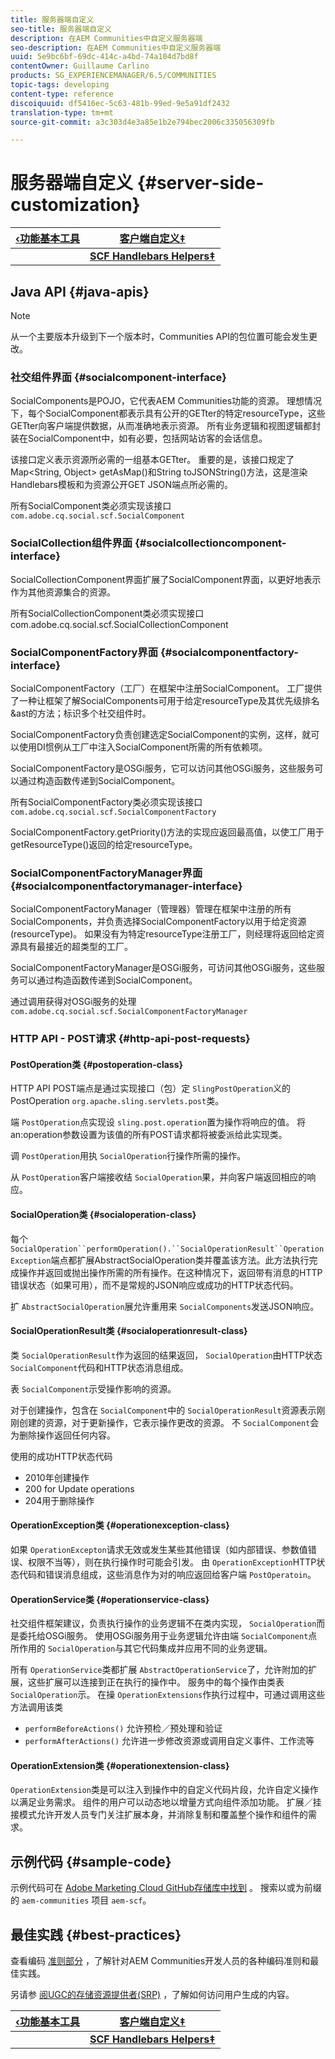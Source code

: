 ```yaml
---
title: 服务器端自定义
seo-title: 服务器端自定义
description: 在AEM Communities中自定义服务器端
seo-description: 在AEM Communities中自定义服务器端
uuid: 5e9bc6bf-69dc-414c-a4bd-74a104d7bd8f
contentOwner: Guillaume Carlino
products: SG_EXPERIENCEMANAGER/6.5/COMMUNITIES
topic-tags: developing
content-type: reference
discoiquuid: df5416ec-5c63-481b-99ed-9e5a91df2432
translation-type: tm+mt
source-git-commit: a3c303d4e3a85e1b2e794bec2006c335056309fb

---
```



# 服务器端自定义 {#server-side-customization}

| **[‹功能基本工具](essentials.md)** | **[客户端自定义‡](client-customize.md)** |
|---|---|
|  | **[SCF Handlebars Helpers‡](handlebars-helpers.md)** |

## Java API {#java-apis}

>[!NOTE]
>
>从一个主要版本升级到下一个版本时，Communities API的包位置可能会发生更改。

### 社交组件界面 {#socialcomponent-interface}

SocialComponents是POJO，它代表AEM Communities功能的资源。 理想情况下，每个SocialComponent都表示具有公开的GETter的特定resourceType，这些GETter向客户端提供数据，从而准确地表示资源。 所有业务逻辑和视图逻辑都封装在SocialComponent中，如有必要，包括网站访客的会话信息。

该接口定义表示资源所必需的一组基本GETter。 重要的是，该接口规定了Map&lt;String, Object> getAsMap()和String toJSONString()方法，这是渲染Handlebars模板和为资源公开GET JSON端点所必需的。

所有SocialComponent类必须实现该接口 `com.adobe.cq.social.scf.SocialComponent`

### SocialCollection组件界面 {#socialcollectioncomponent-interface}

SocialCollectionComponent界面扩展了SocialComponent界面，以更好地表示作为其他资源集合的资源。

所有SocialCollectionComponent类必须实现接口com.adobe.cq.social.scf.SocialCollectionComponent

### SocialComponentFactory界面 {#socialcomponentfactory-interface}

SocialComponentFactory（工厂）在框架中注册SocialComponent。 工厂提供了一种让框架了解SocialComponents可用于给定resourceType及其优先级排名&amp;ast的方法；标识多个社交组件时。

SocialComponentFactory负责创建选定SocialComponent的实例，这样，就可以使用DI惯例从工厂中注入SocialComponent所需的所有依赖项。

SocialComponentFactory是OSGi服务，它可以访问其他OSGi服务，这些服务可以通过构造函数传递到SocialComponent。

所有SocialComponentFactory类必须实现该接口 `com.adobe.cq.social.scf.SocialComponentFactory`

SocialComponentFactory.getPriority()方法的实现应返回最高值，以使工厂用于getResourceType()返回的给定resourceType。

### SocialComponentFactoryManager界面 {#socialcomponentfactorymanager-interface}

SocialComponentFactoryManager（管理器）管理在框架中注册的所有SocialComponents，并负责选择SocialComponentFactory以用于给定资源(resourceType)。 如果没有为特定resourceType注册工厂，则经理将返回给定资源具有最接近的超类型的工厂。

SocialComponentFactoryManager是OSGi服务，可访问其他OSGi服务，这些服务可以通过构造函数传递到SocialComponent。

通过调用获得对OSGi服务的处理 `com.adobe.cq.social.scf.SocialComponentFactoryManager`

### HTTP API - POST请求 {#http-api-post-requests}

#### PostOperation类 {#postoperation-class}

HTTP API POST端点是通过实现接口（包）定 `SlingPostOperation`义的PostOperation `org.apache.sling.servlets.post`类。

端 `PostOperation`点实现设 `sling.post.operation`置为操作将响应的值。 将an:operation参数设置为该值的所有POST请求都将被委派给此实现类。

调 `PostOperation`用执 `SocialOperation`行操作所需的操作。

从 `PostOperation`客户端接收结 `SocialOperation`果，并向客户端返回相应的响应。

#### SocialOperation类 {#socialoperation-class}

每个 `SocialOperation``performOperation().``SocialOperationResult``OperationException`端点都扩展AbstractSocialOperation类并覆盖该方法。此方法执行完成操作并返回或抛出操作所需的所有操作。在这种情况下，返回带有消息的HTTP错误状态（如果可用），而不是常规的JSON响应或成功的HTTP状态代码。

扩 `AbstractSocialOperation`展允许重用来 `SocialComponents`发送JSON响应。

#### SocialOperationResult类 {#socialoperationresult-class}

类 `SocialOperationResult`作为返回的结果返回， `SocialOperation`由HTTP状态 `SocialComponent`代码和HTTP状态消息组成。

表 `SocialComponent`示受操作影响的资源。

对于创建操作，包含在 `SocialComponent`中的 `SocialOperationResult`资源表示刚刚创建的资源，对于更新操作，它表示操作更改的资源。 不 `SocialComponent`会为删除操作返回任何内容。

使用的成功HTTP状态代码

* 2010年创建操作
* 200 for Update operations
* 204用于删除操作

#### OperationException类 {#operationexception-class}

如果 `OperationExcepton`请求无效或发生某些其他错误（如内部错误、参数值错误、权限不当等），则在执行操作时可能会引发。 由 `OperationException`HTTP状态代码和错误消息组成，这些消息作为对的响应返回给客户端 `PostOperatoin`。

#### OperationService类 {#operationservice-class}

社交组件框架建议，负责执行操作的业务逻辑不在类内实现， `SocialOperation`而是委托给OSGi服务。 使用OSGi服务用于业务逻辑允许由端 `SocialComponent`点所作用的 `SocialOperation`与其它代码集成并应用不同的业务逻辑。

所有 `OperationService`类都扩展 `AbstractOperationService`了，允许附加的扩展，这些扩展可以连接到正在执行的操作中。 服务中的每个操作由类表 `SocialOperation`示。 在操 `OperationExtensions`作执行过程中，可通过调用这些方法调用该类

* `performBeforeActions()`
允许预检／预处理和验证
* `performAfterActions()`
允许进一步修改资源或调用自定义事件、工作流等

#### OperationExtension类 {#operationextension-class}

`OperationExtension`类是可以注入到操作中的自定义代码片段，允许自定义操作以满足业务需求。 组件的用户可以动态地以增量方式向组件添加功能。 扩展／挂接模式允许开发人员专门关注扩展本身，并消除复制和覆盖整个操作和组件的需求。

## 示例代码 {#sample-code}

示例代码可在 [Adobe Marketing Cloud GitHub存储库中找到](https://github.com/Adobe-Marketing-Cloud) 。 搜索以或为前缀的 `aem-communities` 项目 `aem-scf`。

## 最佳实践 {#best-practices}

查看编码 [准则部分](code-guide.md) ，了解针对AEM Communities开发人员的各种编码准则和最佳实践。

另请参 [阅UGC的存储资源提供者(SRP)](srp.md) ，了解如何访问用户生成的内容。

| **[‹功能基本工具](essentials.md)** | **[客户端自定义‡](client-customize.md)** |
|---|---|
|  | **[SCF Handlebars Helpers‡](handlebars-helpers.md)** |

